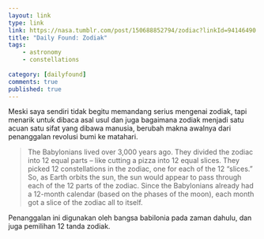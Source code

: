 ```yaml
---
layout: link
type: link
link: https://nasa.tumblr.com/post/150688852794/zodiac?linkId=94146490
title: "Daily Found: Zodiak"
tags: 
    - astronomy
    - constellations
        
category: [dailyfound]
comments: true
published: true
---
```


Meski saya sendiri tidak begitu memandang serius mengenai zodiak, tapi menarik untuk dibaca asal usul dan juga bagaimana zodiak menjadi satu acuan satu sifat yang dibawa manusia, berubah makna awalnya dari penanggalan revolusi bumi ke matahari.

> The Babylonians lived over 3,000 years ago. They divided the zodiac into 12 equal parts – like cutting a pizza into 12 equal slices. They picked 12 constellations in the zodiac, one for each of the 12 “slices.” So, as Earth orbits the sun, the sun would appear to pass through each of the 12 parts of the zodiac. Since the Babylonians already had a 12-month calendar (based on the phases of the moon), each month got a slice of the zodiac all to itself.

Penanggalan ini digunakan oleh bangsa babilonia pada zaman dahulu, dan juga pemilihan 12 tanda zodiak.